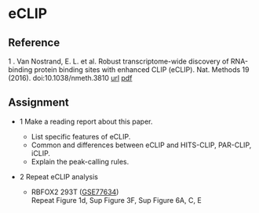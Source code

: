 # eCLIP


## Reference

1 . Van Nostrand, E. L. et al. Robust transcriptome-wide discovery of RNA-binding protein binding sites with enhanced CLIP (eCLIP). Nat. Methods 19 (2016). doi:10.1038/nmeth.3810 [url](https://www.nature.com/articles/nmeth.3810) [pdf]()

## Assignment

+ 1 Make a reading report about this paper.  
  - List specific features of eCLIP.  
  - Common and differences between eCLIP and HITS-CLIP, PAR-CLIP, iCLIP.  
  - Explain the peak-calling rules.  

+ 2 Repeat eCLIP analysis 

  - RBFOX2 293T ([GSE77634](https://www.ncbi.nlm.nih.gov/geo/query/acc.cgi?acc=GSE77634))  
    Repeat Figure 1d, Sup Figure 3F, Sup Figure 6A, C, E


